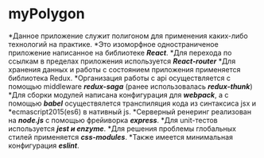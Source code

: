 # myPolygon

*Данное приложение служит полигоном для применения каких-либо технологий на практике.
*Это изоморфное одностраниченое приложение написанное на библиотеке ***React***.
*Для перехода по ссылкам в пределах приложения используется ***React-router***
*Для хранения данных и работы с состоянием приложения применяется библиотека Redux.
*Организация работы с api осуществляется с помощью middleware ***redux-saga*** (ранее использовалась ***redux-thunk***)
*Для сборки модулей написана конфигурация для ***webpack***, а с помощью ***babel*** осуществялется транспиляция кода из синтаксиса jsx и 
*ecmascript2015(es6) в нативный js.
*Серверный ренеринг реализован на ***node.js*** с помощью фрейиворка ***express***.
*Для unit-тестов используется ***jest и enzyme***.
*Для решения проблемы глобальных стилей применяется ***css-modules***.
*Также имеется минимальная конфигурация ***eslint***.
